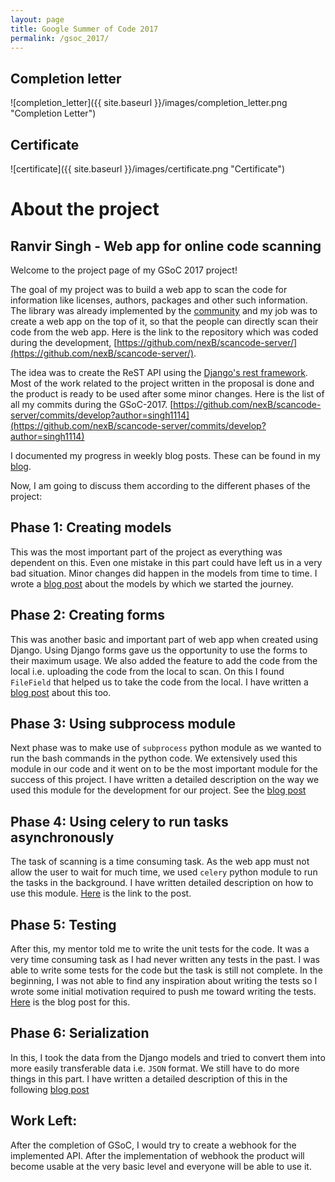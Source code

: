 ```yaml
---
layout: page
title: Google Summer of Code 2017
permalink: /gsoc_2017/
---
```


## Completion letter
![completion_letter]({{ site.baseurl }}/images/completion_letter.png "Completion Letter")

## Certificate
![certificate]({{ site.baseurl }}/images/certificate.png "Certificate")

# About the project
## Ranvir Singh - Web app for online code scanning

Welcome to the project page of my GSoC 2017 project!

The goal of my project was to build a web app to scan the code for information like licenses, authors, packages and other such information. The library was already implemented by the [community](https://github.com/nexb/scancode-toolkit) and my job was to create a web app on the top of it, so that the people can directly scan their code from the web app. Here is the link to the repository which was coded during the development, [https://github.com/nexB/scancode-server/](https://github.com/nexB/scancode-server/). 

The idea was to create the ReST API using the [Django's rest framework](http://www.django-rest-framework.org/). Most of the work related to the project written in the proposal is done and the product is ready to be used after some minor changes. Here is the list of all my commits during the GSoC-2017. [https://github.com/nexB/scancode-server/commits/develop?author=singh1114](https://github.com/nexB/scancode-server/commits/develop?author=singh1114)

I documented my progress in weekly blog posts. These can be found in my [blog](https://ranvirsinghprojects.wordpress.com/category/gsoc-2017/).

Now, I am going to discuss them according to the different phases of the project:


## Phase 1: Creating models

This was the most important part of the project as everything was dependent on this. Even one mistake in this part could have left us in a very bad situation. Minor changes did happen in the models from time to time. I wrote a [blog post](https://ranvirsinghprojects.wordpress.com/2017/06/13/models-for-the-scancode-project-app/) about the models by which we started the journey. 


## Phase 2: Creating forms

This was another basic and important part of web app when created using Django. Using Django forms gave us the opportunity to use the forms to their maximum usage. We also added the feature to add the code from the local i.e. uploading the code from the local to scan. On this I found `FileField` that helped us to take the code from the local. I have written a [blog post](https://ranvirsinghprojects.wordpress.com/2017/06/21/filefield-in-forms-to-upload-files-to-the-server/) about this too.


## Phase 3: Using subprocess module

Next phase was to make use of `subprocess` python module as we wanted to run the bash commands in the python code. We extensively used this module in our code and it went on to be the most important module for the success of this project. I have written a detailed description on the way we used this module for the development for our project. See the [blog post](https://ranvirsinghprojects.wordpress.com/2017/06/21/a-word-about-subprocess-module/)


## Phase 4: Using celery to run tasks asynchronously

The task of scanning is a time consuming task. As the web app must not allow the user to wait for much time, we used `celery` python module to run the tasks in the background. I have written detailed description on how to use this module. [Here](https://ranvirsinghprojects.wordpress.com/2017/06/25/using-celery-to-run-long-running-task-asynchronously/) is the link to the post.


## Phase 5: Testing

After this, my mentor told me to write the unit tests for the code. It was a very time consuming task as I had never written any tests in the past. I was able to write some tests for the code but the task is still not complete. In the beginning, I was not able to find any inspiration about writing the tests so I wrote some initial motivation required to push me toward writing the tests. [Here](https://ranvirsinghprojects.wordpress.com/2017/07/06/writing-unit-tests-for-the-models/) is the blog post for this.


## Phase 6: Serialization

In this, I took the data from the Django models and tried to convert them into more easily transferable data i.e. `JSON` format. We still have to do more things in this part. I have written a detailed description of this in the following [blog post](https://ranvirsinghprojects.wordpress.com/2017/07/22/serialization-a-week-long-struggle/)

## Work Left:

After the completion of GSoC, I would try to create a webhook for the implemented API. After the implementation of webhook the product will become usable at the very basic level and everyone will be able to use it.
